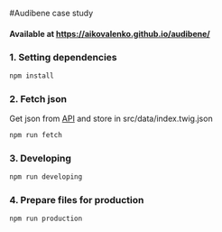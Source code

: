 #Audibene case study
#### Available at https://aikovalenko.github.io/audibene/

### 1. Setting dependencies
```bash
npm install
```

### 2. Fetch json
Get json from [API](https://api.jsonbin.io/b/6023a4c93b303d3d964e8ddf) and store in src/data/index.twig.json
```bash
npm run fetch
```
### 3. Developing
```bash
npm run developing
```

### 4. Prepare files for production
```bash
npm run production
```
